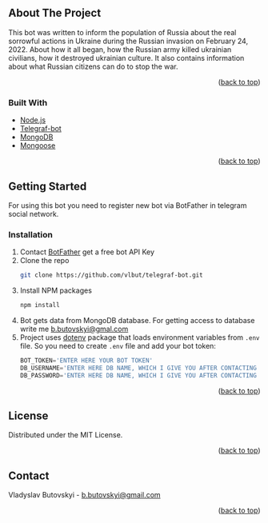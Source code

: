 <!-- ABOUT THE PROJECT -->
## About The Project
This bot was written to inform the population of Russia about the real sorrowful actions in Ukraine during the Russian invasion on February 24, 2022. About how it all began, how the Russian army killed ukrainian civilians, how it destroyed ukrainian culture. It also contains information about what Russian citizens can do to stop the war.

<p align="right">(<a href="#top">back to top</a>)</p>



### Built With

* [Node.js](https://nodejs.org/en/)
* [Telegraf-bot](https://telegraf.js.org/)
* [MongoDB](https://www.mongodb.com/)
* [Mongoose](https://mongoosejs.com/)

<p align="right">(<a href="#top">back to top</a>)</p>



<!-- GETTING STARTED -->
## Getting Started

For using this bot you need to register new bot via BotFather in telegram social network.

### Installation

1. Contact [BotFather](https://telegram.me/BotFather) get a free bot API Key
2. Clone the repo
   ```sh
   git clone https://github.com/vlbut/telegraf-bot.git
   ```
3. Install NPM packages
   ```sh
   npm install
   ```
4. Bot gets data from MongoDB database. For getting access to database write me [b.butovskyi@gmal.com](mailto:b.butovskyi@gmail.com)
5. Project uses [dotenv](https://www.npmjs.com/package/dotenv) package  that loads environment variables from `.env` file.
So you need to create `.env` file and add your bot token: 
   ```js
   BOT_TOKEN='ENTER HERE YOUR BOT TOKEN'
   DB_USERNAME='ENTER HERE DB NAME, WHICH I GIVE YOU AFTER CONTACTING (see step 4)'
   DB_PASSWORD='ENTER HERE DB NAME, WHICH I GIVE YOU AFTER CONTACTING (see step 4)'
   ```
<p align="right">(<a href="#top">back to top</a>)</p>

<!-- LICENSE -->
## License

Distributed under the MIT License.

<p align="right">(<a href="#top">back to top</a>)</p>



<!-- CONTACT -->
## Contact

Vladyslav Butovskyi - [b.butovskyi@gmail.com](mailto:b.butovskyi@gmail.com)
<p align="right">(<a href="#top">back to top</a>)</p>
